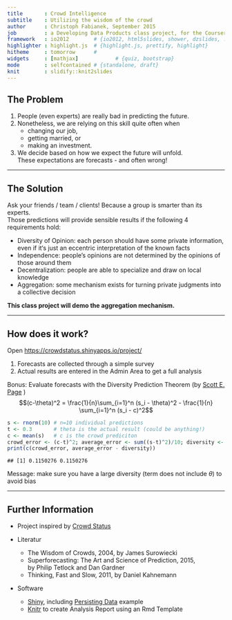 ```yaml
---
title       : Crowd Intelligence
subtitle    : Utilizing the wisdom of the crowd
author      : Christoph Fabianek, September 2015
job         : a Developing Data Products class project, for the Coursera Data Science Specialization
framework   : io2012        # {io2012, html5slides, shower, dzslides, ...}
highlighter : highlight.js  # {highlight.js, prettify, highlight}
hitheme     : tomorrow      # 
widgets     : [mathjax]            # {quiz, bootstrap}
mode        : selfcontained # {standalone, draft}
knit        : slidify::knit2slides
---
```

<style>
em {
  font-style: italic
}
strong {
  font-weight: bold;
}
</style>

## The Problem

1. People (even experts) are really bad in predicting the future.
2. Nonetheless, we are relying on this skill quite often when
    * changing our job,
    * getting married, or
    * making an investment.
3. We decide based on how we expect the future will unfold.  
   These expectations are forecasts - and often wrong!

---

## The Solution

Ask your friends / team / clients! Because a group is smarter than its experts.  
Those predictions will provide sensible results if the following 4 requirements hold:  
  * Diversity of Opinion: each person should have some private information, even if it‘s just an eccentric interpretation of the known facts  
  * Independence: people’s opinions are not determined by the opinions of those around them  
  * Decentralization: people are able to specialize and draw on local knowledge  
  * Aggregation: some mechanism exists for turning private judgments into a collective decision  

**This class project will demo the aggregation mechanism.**

---

## How does it work?

Open https://crowdstatus.shinyapps.io/project/  
1) Forecasts are collected through a simple survey  
2) Actual results are entered in the Admin Area to get a full analysis  

Bonus: Evaluate forecasts with the Diversity Prediction Theorem (by [Scott E. Page](https://www.youtube.com/watch?v=KtaaCAJjGr4) )
   $$(c-\theta)^2 = \frac{1}{n}\sum_{i=1}^n (s_i - \theta)^2 - \frac{1}{n} \sum_{i=1}^n (s_i - c)^2$$


```r
s <- rnorm(10) # n=10 individual predictions
t <- 0.3       # theta is the actual result (could be anything!)
c <- mean(s)   # c is the crowd prediciton
crowd_error <- (c-t)^2; average_error <- sum((s-t)^2)/10; diversity <- sum((s-c)^2)/10
print(c(crowd_error, average_error - diversity))
```

```
## [1] 0.1150276 0.1150276
```

Message: make sure you have a large diversity (term does not include $\theta$) to avoid bias

---

## Further Information

* Project inspired by [Crowd Status](https://www.crowdstatus.net)
* Literatur
  * The Wisdom of Crowds, 2004, by James Surowiecki
  * Superforecasting: The Art and Science of Prediction, 2015,  
    by Philip Tetlock and Dan Gardner
  * Thinking, Fast and Slow, 2011, by Daniel Kahnemann
  
* Software
  * [Shiny](http://shiny.rstudio.com/), including [Persisting Data](https://github.com/daattali/shiny-server/tree/master/persistent-data-storage)  example
  * [Knitr](http://yihui.name/knitr/) to create Analysis Report using an Rmd Template

